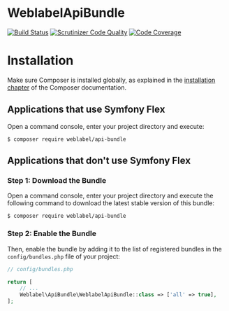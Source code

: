 WeblabelApiBundle
============

[![Build Status](https://travis-ci.org/weblabel-tech/WeblabelApiBundle.svg?branch=master)](https://travis-ci.org/weblabel-tech/WeblabelApiBundle)
[![Scrutinizer Code Quality](https://scrutinizer-ci.com/g/weblabel-tech/WeblabelApiBundle/badges/quality-score.png?b=master)](https://scrutinizer-ci.com/g/weblabel-tech/WeblabelApiBundle/?branch=master)
[![Code Coverage](https://scrutinizer-ci.com/g/weblabel-tech/WeblabelApiBundle/badges/coverage.png?b=master)](https://scrutinizer-ci.com/g/weblabel-tech/WeblabelApiBundle/?branch=master)

Installation
============

Make sure Composer is installed globally, as explained in the
[installation chapter](https://getcomposer.org/doc/00-intro.md)
of the Composer documentation.

Applications that use Symfony Flex
----------------------------------

Open a command console, enter your project directory and execute:

```console
$ composer require weblabel/api-bundle
```

Applications that don't use Symfony Flex
----------------------------------------

### Step 1: Download the Bundle

Open a command console, enter your project directory and execute the
following command to download the latest stable version of this bundle:

```console
$ composer require weblabel/api-bundle
```

### Step 2: Enable the Bundle

Then, enable the bundle by adding it to the list of registered bundles
in the `config/bundles.php` file of your project:

```php
// config/bundles.php

return [
    // ...
    Weblabel\ApiBundle\WeblabelApiBundle::class => ['all' => true],
];
```
